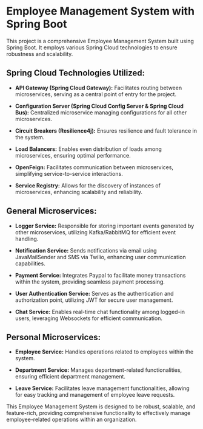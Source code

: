 # Employee Management System with Spring Boot

This project is a comprehensive Employee Management System built using Spring Boot. It employs various Spring Cloud technologies to ensure robustness and scalability.

## Spring Cloud Technologies Utilized:

- **API Gateway (Spring Cloud Gateway):** Facilitates routing between microservices, serving as a central point of entry for the project.

- **Configuration Server (Spring Cloud Config Server & Spring Cloud Bus):** Centralized microservice managing configurations for all other microservices.

- **Circuit Breakers (Resilience4j):** Ensures resilience and fault tolerance in the system.

- **Load Balancers:** Enables even distribution of loads among microservices, ensuring optimal performance.

- **OpenFeign:** Facilitates communication between microservices, simplifying service-to-service interactions.

- **Service Registry:** Allows for the discovery of instances of microservices, enhancing scalability and reliability.

## General Microservices:

- **Logger Service:** Responsible for storing important events generated by other microservices, utilizing Kafka/RabbitMQ for efficient event handling.

- **Notification Service:** Sends notifications via email using JavaMailSender and SMS via Twilio, enhancing user communication capabilities.

- **Payment Service:** Integrates Paypal to facilitate money transactions within the system, providing seamless payment processing.

- **User Authentication Service:** Serves as the authentication and authorization point, utilizing JWT for secure user management.

- **Chat Service:** Enables real-time chat functionality among logged-in users, leveraging Websockets for efficient communication.

## Personal Microservices:

- **Employee Service:** Handles operations related to employees within the system.

- **Department Service:** Manages department-related functionalities, ensuring efficient department management.

- **Leave Service:** Facilitates leave management functionalities, allowing for easy tracking and management of employee leave requests.

This Employee Management System is designed to be robust, scalable, and feature-rich, providing comprehensive functionality to effectively manage employee-related operations within an organization.
